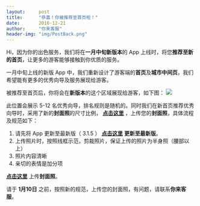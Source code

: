 ```yaml
---
layout:     post
title:      "恭喜！你被推荐至首页啦！"
date:       2016-12-21
author:     "你来客服"
header-img: "img/PostBack.png"
---
```


Hi，因为你的出色服务，我们将在**一月中旬新版本**的 App 上线时，将您**推荐至新的首页**，让更多的游客能够接触到你优质的服务。

一月中旬上线的新版 App 中，我们重新设计了游客端的**首页**及**城市中间页**，我们希望能有更多的优秀向导及服务展现给游客。

被推荐至首页后，你将会在**新版本**的这个区域展现给游客，如下图：
![](https://file.nilai.com/3.2index2.png)

此位置会展示 5-12 名优秀向导，排名规则是随机的。同时我们在新首页推荐优秀向导时，采用了新的**封面照**的尺寸比例， [**点击这里**](www.nilai.com) ，上传您的**封面照**，具体流程及规范如下：  

1. 请先将 App 更新至最新版（ 3.1.5 ） [**点击这里**](www.nilai.com)  **更新至最新版**。
2. 上传照片时，按照线框示范，剪裁照片，保证上传的照片为半身照（腰部以上）
3. 照片内容清晰
4. 亲切的表情是加分项

[**点击这里**](www.nilai.com) 上传**封面照**。

请于 **1月10日** 之前，按照新的规范，上传您的封面照，有问题，请联系**你来客服**。